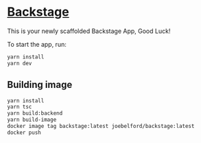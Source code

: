 # [Backstage](https://backstage.io)

This is your newly scaffolded Backstage App, Good Luck!

To start the app, run:

```sh
yarn install
yarn dev
```

## Building image

```bash
yarn install
yarn tsc
yarn build:backend
yarn build-image
docker image tag backstage:latest joebelford/backstage:latest
docker push
```
